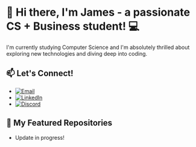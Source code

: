 # 👋 Hi there, I'm James - a passionate CS + Business student! 💻

I'm currently studying Computer Science and I'm absolutely thrilled about exploring new technologies and diving deep into coding. 

## 📫 Let's Connect!
- [![Email](https://img.shields.io/badge/Email-D14836?style=for-the-badge&logo=gmail&logoColor=white)](mailto:jamesshi117@gmail.com)
- [![LinkedIn](https://img.shields.io/badge/LinkedIn-0077B5?style=for-the-badge&logo=linkedin&logoColor=white)](https://www.linkedin.com/in/jamesshi117/)
- [![Discord](https://img.shields.io/badge/Discord-7289DA?style=for-the-badge&logo=discord&logoColor=white)](https://discordapp.com/users/231964438612279297)

## 🌟 My Featured Repositories
- Update in progress!

